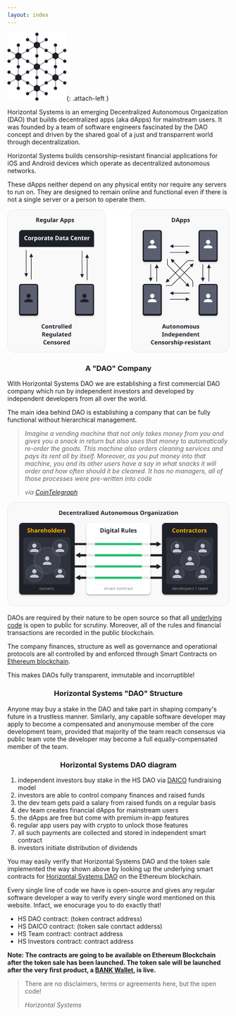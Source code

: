 ```yaml
---
layout: index
---
```


![Block chain](/assets/images/blockchain.png){: .attach-left }

Horizontal Systems is an emerging Decentralized Autonomous Organization (DAO)
that builds decentralized apps (aka dApps) for mainstream users. 
It was founded by a team of software engineers fascinated by the DAO concept and driven by the shared 
goal of a just and transparrent world through decentralization.

Horizontal Systems builds censorship-resistant financial applications for iOS and Android devices 
which operate as decentralized autonomous networks.

These dApps neither depend on any physical entity nor require any servers to run on.
They are designed to remain online and functional even if there 
is not a single server or a person to operate them.

![Block chain](/assets/images/dapps.png)

<center>
  <h3>A "DAO" Company</h3>
</center>

With Horizontal Systems DAO we are establishing a first commercial DAO company which run by independent investors and developed by independent developers from all over the world. 

The main idea behind DAO is establishing a company that can be fully functional without hierarchical management.

> _Imagine a vending machine that not only takes money from you and gives you a snack in return but also uses that money to automatically re-order the goods. This machine also orders cleaning services and pays its rent all by itself. Moreover, as you put money into that machine, you and its other users have a say in what snacks it will order and how often should it be cleaned. It has no managers, all of those processes were pre-written into code_ 
>
> _via [CoinTelegraph](https://cointelegraph.com/ethereum-for-beginners/what-is-dao#how-daos-work)_

![Block chain](/assets/images/dao.png)

DAOs are required by their nature to be open source so that all [underlying code](https://github.com/orgs/horizontalsystems/) is open to public for scrutiny. Moreover, all of the rules and financial transactions are recorded in the public blockchain.

The company finances, structure as well as governance and operational protocols are all controlled by and enforced through Smart Contracts on [Ethereum blockchain](https://www.ethereum.org/dao). 

This makes DAOs fully transparent, immutable and incorruptible!

<center>
  <h3>Horizontal Systems "DAO" Structure</h3>
</center>

Anyone may buy a stake in the DAO and take part in shaping company's future in a trustless manner. Similarly, any capable software developer may apply to become a compensated and anonymouse member of the core development team, provided that majority of the team reach consensus via public team vote the developer may become a full equally-compensated member of the team.  

<center>
  <h3>Horizontal Systems DAO diagram</h3>
</center>

1. independent investors buy stake in the HS DAO via [DAICO](https://cointelegraph.com/explained/what-is-a-daico-explained) fundraising model
2. investors are able to control company finances and raised funds
3. the dev team gets paid a salary from raised funds on a regular basis 
4. dev team creates financial dApps for mainstream users
5. the dApps are free but come with premium in-app features
6. regular app users pay with crypto to unlock those features
7. all such payments are collected and stored in independent smart contract
8. investors initiate distribution of dividends


You may easily verify that Horizontal Systems DAO and the token sale implemented the way shown above by looking up the underlying smart contracts for [Horizontal Systems DAO](https://github.com/horizontalsystems/daico-smart-contracts) on the Ethereum blockchain.

Every single line of code we have is open-source and gives any regular software developer a way to verify every single word mentioned on this website. Infact, we enocurage you to do exactly that!

- HS DAO contract: (token contract address)
- HS DAICO contract: (token sale conrtact adderss)
- HS Team contract: contract address
- HS Investors contract: contract address

**Note: The contracts are going to be available on Ethereum Blockchain after the token sale has been launched. The token sale will be launched after the very first product, a [BANK Wallet](https://github.com/orgs/horizontalsystems/projects/2), is live.**

> There are no disclaimers, terms or agreements here, but the open code!
>
> _Horizontal Systems_
